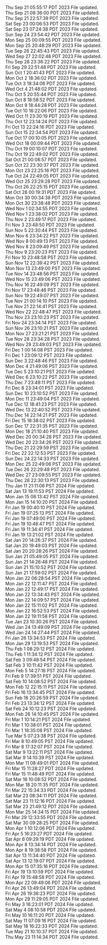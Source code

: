 Thu Sep 21 05:55:17 PDT 2023
File updated. <br />
Thu Sep 21 08:36:00 PDT 2023
File updated. <br />
Thu Sep 21 22:57:39 PDT 2023
File updated. <br />
Sat Sep 23 00:06:53 PDT 2023
File updated. <br />
Sat Sep 23 07:24:38 PDT 2023
File updated. <br />
Sun Sep 24 23:54:42 PDT 2023
File updated. <br />
Mon Sep 25 00:09:55 PDT 2023
File updated. <br />
Mon Sep 25 20:48:29 PDT 2023
File updated. <br />
Tue Sep 26 22:45:43 PDT 2023
File updated. <br />
Wed Sep 27 22:02:48 PDT 2023
File updated. <br />
Thu Sep 28 23:36:22 PDT 2023
File updated. <br />
Fri Sep 29 22:51:48 PDT 2023
File updated. <br />
Sun Oct  1 20:41:43 PDT 2023
File updated. <br />
Mon Oct  2 18:36:02 PDT 2023
File updated. <br />
Tue Oct  3 18:34:06 PDT 2023
File updated. <br />
Wed Oct  4 21:48:02 PDT 2023
File updated. <br />
Thu Oct  5 20:55:44 PDT 2023
File updated. <br />
Sun Oct  8 18:58:52 PDT 2023
File updated. <br />
Mon Oct  9 18:44:28 PDT 2023
File updated. <br />
Tue Oct 10 16:22:06 PDT 2023
File updated. <br />
Wed Oct 11 23:30:19 PDT 2023
File updated. <br />
Thu Oct 12 23:14:24 PDT 2023
File updated. <br />
Fri Oct 13 22:24:16 PDT 2023
File updated. <br />
Sun Oct 15 22:34:54 PDT 2023
File updated. <br />
Tue Oct 17 00:10:05 PDT 2023
File updated. <br />
Wed Oct 18 00:09:44 PDT 2023
File updated. <br />
Thu Oct 19 00:10:07 PDT 2023
File updated. <br />
Thu Oct 19 22:49:02 PDT 2023
File updated. <br />
Sat Oct 21 00:08:57 PDT 2023
File updated. <br />
Sun Oct 22 23:30:37 PDT 2023
File updated. <br />
Mon Oct 23 22:25:16 PDT 2023
File updated. <br />
Tue Oct 24 22:49:05 PDT 2023
File updated. <br />
Wed Oct 25 23:29:28 PDT 2023
File updated. <br />
Thu Oct 26 22:25:15 PDT 2023
File updated. <br />
Sat Oct 28 00:19:31 PDT 2023
File updated. <br />
Mon Oct 30 00:34:38 PDT 2023
File updated. <br />
Mon Oct 30 23:38:48 PDT 2023
File updated. <br />
Wed Nov  1 02:34:55 PDT 2023
File updated. <br />
Wed Nov  1 23:38:02 PDT 2023
File updated. <br />
Thu Nov  2 23:49:17 PDT 2023
File updated. <br />
Fri Nov  3 23:48:50 PDT 2023
File updated. <br />
Sun Nov  5 22:30:44 PST 2023
File updated. <br />
Mon Nov  6 23:34:22 PST 2023
File updated. <br />
Wed Nov  8 00:49:13 PST 2023
File updated. <br />
Wed Nov  8 23:09:49 PST 2023
File updated. <br />
Thu Nov  9 23:20:23 PST 2023
File updated. <br />
Fri Nov 10 23:48:58 PST 2023
File updated. <br />
Sun Nov 12 22:39:42 PST 2023
File updated. <br />
Mon Nov 13 23:49:00 PST 2023
File updated. <br />
Tue Nov 14 23:48:56 PST 2023
File updated. <br />
Wed Nov 15 23:49:06 PST 2023
File updated. <br />
Thu Nov 16 22:49:09 PST 2023
File updated. <br />
Fri Nov 17 23:48:46 PST 2023
File updated. <br />
Sun Nov 19 22:49:07 PST 2023
File updated. <br />
Tue Nov 21 00:14:10 PST 2023
File updated. <br />
Tue Nov 21 22:14:41 PST 2023
File updated. <br />
Wed Nov 22 22:48:47 PST 2023
File updated. <br />
Thu Nov 23 23:10:23 PST 2023
File updated. <br />
Fri Nov 24 23:34:14 PST 2023
File updated. <br />
Sun Nov 26 23:10:21 PST 2023
File updated. <br />
Mon Nov 27 23:21:21 PST 2023
File updated. <br />
Tue Nov 28 23:34:28 PST 2023
File updated. <br />
Wed Nov 29 23:49:03 PST 2023
File updated. <br />
Fri Dec  1 00:14:08 PST 2023
File updated. <br />
Fri Dec  1 23:09:12 PST 2023
File updated. <br />
Sun Dec  3 22:48:46 PST 2023
File updated. <br />
Mon Dec  4 21:49:06 PST 2023
File updated. <br />
Tue Dec  5 23:10:21 PST 2023
File updated. <br />
Wed Dec  6 23:10:22 PST 2023
File updated. <br />
Thu Dec  7 23:49:11 PST 2023
File updated. <br />
Fri Dec  8 23:34:01 PST 2023
File updated. <br />
Sun Dec 10 23:10:52 PST 2023
File updated. <br />
Mon Dec 11 23:49:04 PST 2023
File updated. <br />
Tue Dec 12 18:41:23 PST 2023
File updated. <br />
Wed Dec 13 22:40:52 PST 2023
File updated. <br />
Thu Dec 14 22:14:21 PST 2023
File updated. <br />
Fri Dec 15 18:38:02 PST 2023
File updated. <br />
Sun Dec 17 22:31:35 PST 2023
File updated. <br />
Mon Dec 18 21:10:40 PST 2023
File updated. <br />
Wed Dec 20 00:34:28 PST 2023
File updated. <br />
Wed Dec 20 23:34:26 PST 2023
File updated. <br />
Thu Dec 21 22:29:59 PST 2023
File updated. <br />
Fri Dec 22 22:12:53 PST 2023
File updated. <br />
Sun Dec 24 22:14:33 PST 2023
File updated. <br />
Mon Dec 25 22:49:06 PST 2023
File updated. <br />
Tue Dec 26 22:29:48 PST 2023
File updated. <br />
Wed Dec 27 23:09:55 PST 2023
File updated. <br />
Thu Dec 28 22:30:13 PST 2023
File updated. <br />
Thu Jan 11 21:11:06 PST 2024
File updated. <br />
Sat Jan 13 19:11:53 PST 2024
File updated. <br />
Mon Jan 15 08:13:42 PST 2024
File updated. <br />
Mon Jan 15 14:10:20 PST 2024
File updated. <br />
Fri Jan 19 00:40:10 PST 2024
File updated. <br />
Fri Jan 19 07:25:13 PST 2024
File updated. <br />
Fri Jan 19 07:49:00 PST 2024
File updated. <br />
Fri Jan 19 10:48:47 PST 2024
File updated. <br />
Fri Jan 19 11:34:41 PST 2024
File updated. <br />
Fri Jan 19 13:21:02 PST 2024
File updated. <br />
Sat Jan 20 14:26:37 PST 2024
File updated. <br />
Sat Jan 20 19:49:03 PST 2024
File updated. <br />
Sat Jan 20 20:28:26 PST 2024
File updated. <br />
Sun Jan 21 05:49:05 PST 2024
File updated. <br />
Sun Jan 21 14:26:48 PST 2024
File updated. <br />
Sun Jan 21 15:10:52 PST 2024
File updated. <br />
Sun Jan 21 17:59:02 PST 2024
File updated. <br />
Mon Jan 22 06:28:54 PST 2024
File updated. <br />
Mon Jan 22 12:11:47 PST 2024
File updated. <br />
Mon Jan 22 12:49:17 PST 2024
File updated. <br />
Mon Jan 22 13:34:43 PST 2024
File updated. <br />
Mon Jan 22 14:09:57 PST 2024
File updated. <br />
Mon Jan 22 15:11:02 PST 2024
File updated. <br />
Mon Jan 22 16:52:53 PST 2024
File updated. <br />
Mon Jan 22 19:11:58 PST 2024
File updated. <br />
Tue Jan 23 10:30:26 PST 2024
File updated. <br />
Wed Jan 24 13:49:09 PST 2024
File updated. <br />
Wed Jan 24 14:27:44 PST 2024
File updated. <br />
Fri Jan 26 13:34:53 PST 2024
File updated. <br />
Mon Jan 29 13:19:53 PST 2024
File updated. <br />
Thu Feb  1 08:29:12 PST 2024
File updated. <br />
Thu Feb  1 11:34:12 PST 2024
File updated. <br />
Sat Feb  3 09:48:54 PST 2024
File updated. <br />
Sat Feb  3 10:11:42 PST 2024
File updated. <br />
Mon Feb  5 14:27:18 PST 2024
File updated. <br />
Fri Feb  9 17:39:51 PST 2024
File updated. <br />
Sat Feb 10 14:08:52 PST 2024
File updated. <br />
Mon Feb 12 22:15:11 PST 2024
File updated. <br />
Fri Feb 16 13:34:45 PST 2024
File updated. <br />
Sun Feb 18 20:26:59 PST 2024
File updated. <br />
Fri Feb 23 13:34:12 PST 2024
File updated. <br />
Sat Feb 24 10:12:23 PST 2024
File updated. <br />
Mon Feb 26 14:10:45 PST 2024
File updated. <br />
Fri Mar  1 10:14:21 PST 2024
File updated. <br />
Fri Mar  1 10:38:01 PST 2024
File updated. <br />
Fri Mar  1 18:35:08 PST 2024
File updated. <br />
Tue Mar  5 07:23:38 PST 2024
File updated. <br />
Fri Mar  8 10:49:05 PST 2024
File updated. <br />
Fri Mar  8 17:32:07 PST 2024
File updated. <br />
Sat Mar  9 13:22:11 PST 2024
File updated. <br />
Sat Mar  9 14:10:39 PST 2024
File updated. <br />
Mon Mar 11 08:49:01 PDT 2024
File updated. <br />
Fri Mar 15 11:28:27 PDT 2024
File updated. <br />
Fri Mar 15 11:48:49 PDT 2024
File updated. <br />
Sat Mar 16 10:08:52 PDT 2024
File updated. <br />
Mon Mar 18 20:11:35 PDT 2024
File updated. <br />
Fri Mar 22 15:34:33 PDT 2024
File updated. <br />
Sat Mar 23 08:34:11 PDT 2024
File updated. <br />
Sat Mar 23 11:12:16 PDT 2024
File updated. <br />
Sat Mar 23 21:49:12 PDT 2024
File updated. <br />
Mon Mar 25 14:34:15 PDT 2024
File updated. <br />
Fri Mar 29 12:33:55 PDT 2024
File updated. <br />
Sat Mar 30 09:28:25 PDT 2024
File updated. <br />
Mon Apr  1 10:12:06 PDT 2024
File updated. <br />
Fri Apr  5 16:23:27 PDT 2024
File updated. <br />
Sat Apr  6 09:29:19 PDT 2024
File updated. <br />
Mon Apr  8 13:34:14 PDT 2024
File updated. <br />
Mon Apr  8 19:38:58 PDT 2024
File updated. <br />
Sat Apr 13 11:34:40 PDT 2024
File updated. <br />
Sat Apr 13 12:19:07 PDT 2024
File updated. <br />
Mon Apr 15 07:35:16 PDT 2024
File updated. <br />
Fri Apr 19 13:10:59 PDT 2024
File updated. <br />
Fri Apr 19 15:48:58 PDT 2024
File updated. <br />
Mon Apr 22 09:49:06 PDT 2024
File updated. <br />
Fri Apr 26 13:49:04 PDT 2024
File updated. <br />
Fri Apr 26 19:36:23 PDT 2024
File updated. <br />
Mon Apr 29 11:29:05 PDT 2024
File updated. <br />
Fri May  3 16:23:01 PDT 2024
File updated. <br />
Sat May  4 08:10:58 PDT 2024
File updated. <br />
Fri May 10 16:11:20 PDT 2024
File updated. <br />
Sat May 11 07:09:16 PDT 2024
File updated. <br />
Sat May 18 16:22:33 PDT 2024
File updated. <br />
Tue May 21 10:10:37 PDT 2024
File updated. <br />
Thu May 23 11:14:34 PDT 2024
File updated. <br />
